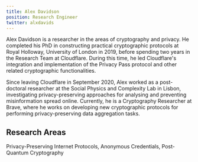 ```yaml
---
title: Alex Davidson
position: Research Engineer
twitter: alxdavids
---
```


Alex Davidson is a researcher in the areas of cryptography and privacy. He completed his PhD in constructing practical cryptographic protocols at Royal Holloway, University of London in 2019, before spending two years in the Research Team at Cloudflare. During this time, he led Cloudflare's integration and implementation of the Privacy Pass protocol and other related cryptographic functionalities.

Since leaving Cloudflare in September 2020, Alex worked as a post-doctoral researcher at the Social Physics and Complexity Lab in Lisbon, investigating privacy-preserving approaches for analysing and preventing misinformation spread online. Currently, he is a Cryptography Researcher at Brave, where he works on developing new cryptographic protocols for performing privacy-preserving data aggregation tasks.

## Research Areas
Privacy-Preserving Internet Protocols, Anonymous Credentials, Post-Quantum Cryptography
